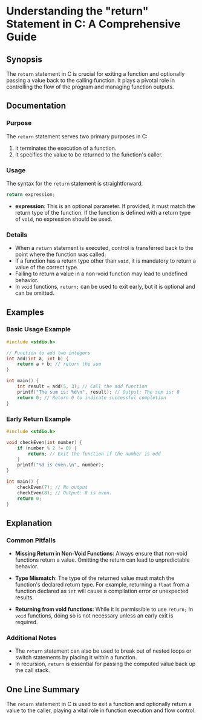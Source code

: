 <!--
Meta Description: # Understanding the "return" Statement in C: A Comprehensive Guide ## Synopsis The `return` statement in C is crucial for exiting a function and optio...
Meta Keywords: return, function, void, value, int
-->

# Understanding the "return" Statement in C: A Comprehensive Guide

## Synopsis
The `return` statement in C is crucial for exiting a function and optionally passing a value back to the calling function. It plays a pivotal role in controlling the flow of the program and managing function outputs.

## Documentation
### Purpose
The `return` statement serves two primary purposes in C:
1. It terminates the execution of a function.
2. It specifies the value to be returned to the function's caller.

### Usage
The syntax for the `return` statement is straightforward:

```c
return expression;
```

- **expression**: This is an optional parameter. If provided, it must match the return type of the function. If the function is defined with a return type of `void`, no expression should be used.

### Details
- When a `return` statement is executed, control is transferred back to the point where the function was called.
- If a function has a return type other than `void`, it is mandatory to return a value of the correct type.
- Failing to return a value in a non-void function may lead to undefined behavior.
- In `void` functions, `return;` can be used to exit early, but it is optional and can be omitted.

## Examples
### Basic Usage Example

```c
#include <stdio.h>

// Function to add two integers
int add(int a, int b) {
    return a + b; // return the sum
}

int main() {
    int result = add(5, 3); // Call the add function
    printf("The sum is: %d\n", result); // Output: The sum is: 8
    return 0; // Return 0 to indicate successful completion
}
```

### Early Return Example

```c
#include <stdio.h>

void checkEven(int number) {
    if (number % 2 != 0) {
        return; // Exit the function if the number is odd
    }
    printf("%d is even.\n", number);
}

int main() {
    checkEven(7); // No output
    checkEven(8); // Output: 8 is even.
    return 0;
}
```

## Explanation
### Common Pitfalls
- **Missing Return in Non-Void Functions**: Always ensure that non-void functions return a value. Omitting the return can lead to unpredictable behavior.
  
- **Type Mismatch**: The type of the returned value must match the function's declared return type. For example, returning a `float` from a function declared as `int` will cause a compilation error or unexpected results.

- **Returning from void functions**: While it is permissible to use `return;` in `void` functions, doing so is not necessary unless an early exit is required.

### Additional Notes
- The `return` statement can also be used to break out of nested loops or switch statements by placing it within a function.
- In recursion, `return` is essential for passing the computed value back up the call stack.

## One Line Summary
The `return` statement in C is used to exit a function and optionally return a value to the caller, playing a vital role in function execution and flow control.